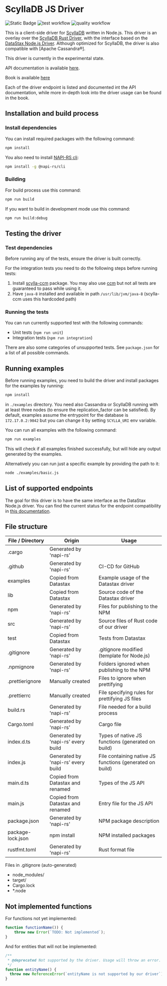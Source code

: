 # ScyllaDB JS Driver

![Static Badge](https://img.shields.io/badge/API%20coverage-0%25-red)
![test workflow](https://github.com/scylladb-zpp-2024-javascript-driver/scylladb-javascript-driver/actions/workflows/tests.yml/badge.svg?branch=main)
![quality workflow](https://github.com/scylladb-zpp-2024-javascript-driver/scylladb-javascript-driver/actions/workflows/code-quality.yml/badge.svg?branch=main)

This is a client-side driver for [ScyllaDB](https://www.scylladb.com/) written in Node.js.
This driver is an overlay over the [ScyllaDB Rust Driver](https://github.com/scylladb/scylla-rust-driver),
with the interface based on the [DataStax Node.js Driver](https://github.com/datastax/nodejs-driver).
Although optimized for ScyllaDB, the driver is also compatible with [Apache Cassandra®].

This driver is currently in the experimental state.

API documentation is available [here](https://scylladb-zpp-2024-javascript-driver.github.io/scylladb-javascript-driver/docs). <!-- Note: update those links after first commit to new main -->

Book is available [here](https://scylladb-zpp-2024-javascript-driver.github.io/scylladb-javascript-driver/book)

Each of the driver endpoint is listed and documented int the API documentation, while more in-depth look into the driver usage can be found in the book.

## Installation and build process

### Install dependencies

You can install required packages with the following command:

```bash
npm install
```

You also need to install [NAPI-RS cli](https://napi.rs/docs/introduction/getting-started#install-cli): 

```bash
npm install -g @napi-rs/cli
```

### Building

For build process use this command:

```bash
npm run build
```

If you want to build in development mode use this command:

```bash
npm run build:debug
```

## Testing the driver

### Test dependencies

Before running any of the tests, ensure the driver is built correctly.

For the integration tests you need to do the following steps before running tests:

1. Install [scylla-ccm](https://github.com/scylladb/scylla-ccm) package.
You may also use [ccm](https://github.com/riptano/ccm) but not all tests are guaranteed to pass while using it.
2. Have ``java-8`` installed and available in path ``/usr/lib/jvm/java-8`` (scylla-ccm uses this hardcoded path)

### Running the tests

You can run currently supported test with the following commands:

- Unit tests (``npm run unit``)
- Integration tests (``npm run integration``)

There are also some categories of unsupported tests. See `package.json` for a list of all possible commands.

## Running examples

Before running examples, you need to build the driver and install packages for the examples by running:

```bash
npm install
```

in ``./examples`` directory. You need also Cassandra or ScyllaDB running with at least three nodes (to ensure the replication_factor can be satisfied).
By default, examples assume the entrypoint for the database is ``172.17.0.2:9042`` but you can change it by setting ``SCYLLA_URI`` env variable.

You can run all examples with the following command:

```bash
npm run examples
```

This will check if all examples finished successfully, but will hide any output generated by the examples.

Alternatively you can run just a specific example by providing the path to it:

```bash
node ./examples/basic.js
```

## List of supported endpoints

The goal for this driver is to have the same interface as the DataStax Node.js driver.
You can find the current status for the endpoint compatibility in [this documentation](https://docs.google.com/spreadsheets/d/e/2PACX-1vQyg-WhZaMVdBKttbDq7Iuec4KjoMJnU7XEGyiRBlgNubid8T7WqtAH1VDy32meQq5-04P72jLqhF3O/pubhtml#gid=2021765806).

## File structure

| File / Directory     | Origin                             | Usage
| ----------------- | ---------------------------------- | --------------------------------------
| .cargo            | Generated by 'napi-rs'             |
| .github           | Generated by 'napi-rs'             | CI-CD for GitHub
| examples          | Copied from Datastax               | Example usage of the Datastax driver
| lib               | Copied from Datastax               | Source code of the Datastax driver
| npm               | Generated by 'napi-rs'             | Files for publishing to the NPM
| src               | Generated by 'napi-rs'             | Source files of Rust code of our driver
| test              | Copied from Datastax               | Tests from Datastax
| .gitignore        | Generated by 'napi-rs'             | .gitignore modified (template for Node.js)
| .npmignore        | Generated by 'napi-rs'             | Folders ignored when publishing to the NPM
| .prettierignore   | Manually created                   | Files to ignore when prettifying
| .prettierrc       | Manually created                   | File specifying rules for prettifying JS files
| build.rs          | Generated by 'napi-rs'             | File needed for a build process
| Cargo.toml        | Generated by 'napi-rs'             | Cargo file
| index.d.ts        | Generated by 'napi-rs' every build | Types of native JS functions (generated on build)
| index.js          | Generated by 'napi-rs' every build | File containing native JS functions (generated on build)
| main.d.ts         | Copied from Datastax and renamed   | Types of the JS API
| main.js           | Copied from Datastax and renamed   | Entry file for the JS API
| package.json      | Generated by 'napi-rs'             | NPM package description
| package-lock.json | npm install                        | NPM installed packages
| rustfmt.toml      | Generated by 'napi-rs'             | Rust format file

Files in .gitignore (auto-generated)

- node_modules/
- target/
- Cargo.lock
- *.node

## Not implemented functions

For functions not yet implemented:

```js
function functionName()) {
    throw new Error(`TODO: Not implemented`);
}
```

And for entities that will not be implemented:

```js
/**
 * @deprecated Not supported by the driver. Usage will throw an error.
 */
function entityName() {
  throw new ReferenceError(`entityName is not supported by our driver`);
}
```
